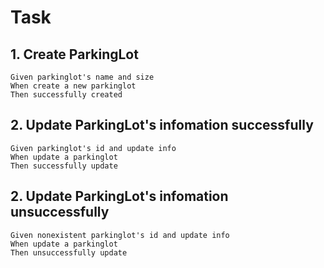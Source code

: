 # Task
## 1. Create ParkingLot
```
Given parkinglot's name and size
When create a new parkinglot
Then successfully created
```

## 2. Update ParkingLot's infomation successfully
```
Given parkinglot's id and update info
When update a parkinglot
Then successfully update
```

## 2. Update ParkingLot's infomation unsuccessfully
```
Given nonexistent parkinglot's id and update info
When update a parkinglot
Then unsuccessfully update
```
